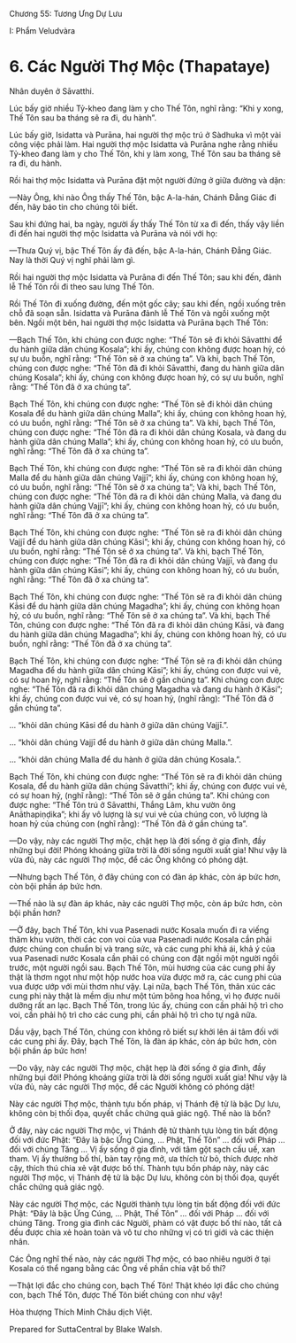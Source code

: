  

Chương 55: Tương Ưng Dự Lưu

I: Phẩm Veludvàra

# 6\. Các Người Thợ Mộc (Thapataye)

Nhân duyên ở Sāvatthi.

Lúc bấy giờ nhiều Tỷ-kheo đang làm y cho Thế Tôn, nghĩ rằng: “Khi y xong, Thế Tôn sau ba tháng sẽ ra đi, du hành”.

Lúc bấy giờ, Isidatta và Purāna, hai người thợ mộc trú ở Sàdhuka vì một vài công việc phải làm. Hai người thợ mộc Isidatta và Purāna nghe rằng nhiều Tỷ-kheo đang làm y cho Thế Tôn, khi y làm xong, Thế Tôn sau ba tháng sẽ ra đi, du hành.

Rồi hai thợ mộc Isidatta và Purāna đặt một người đứng ở giữa đường và dặn:

—Này Ông, khi nào Ông thấy Thế Tôn, bậc A-la-hán, Chánh Ðẳng Giác đi đến, hãy báo tin cho chúng tôi biết.

Sau khi đứng hai, ba ngày, người ấy thấy Thế Tôn từ xa đi đến, thấy vậy liền đi đến hai người thợ mộc Isidatta và Purāna và nói với họ:

—Thưa Quý vị, bậc Thế Tôn ấy đã đến, bậc A-la-hán, Chánh Ðẳng Giác. Nay là thời Quý vị nghĩ phải làm gì.

Rồi hai người thợ mộc Isidatta và Purāna đi đến Thế Tôn; sau khi đến, đảnh lễ Thế Tôn rồi đi theo sau lưng Thế Tôn.

Rồi Thế Tôn đi xuống đường, đến một gốc cây; sau khi đến, ngồi xuống trên chỗ đã soạn sẵn. Isidatta và Purāna đảnh lễ Thế Tôn và ngồi xuống một bên. Ngồi một bên, hai người thợ mộc Isidatta và Purāna bạch Thế Tôn:

—Bạch Thế Tôn, khi chúng con được nghe: “Thế Tôn sẽ đi khỏi Sāvatthi để du hành giữa dân chúng Kosala”; khi ấy, chúng con không được hoan hỷ, có sự ưu buồn, nghĩ rằng: “Thế Tôn sẽ ở xa chúng ta”. Và khi, bạch Thế Tôn, chúng con được nghe: “Thế Tôn đã đi khỏi Sāvatthi, đang du hành giữa dân chúng Kosala”; khi ấy, chúng con không được hoan hỷ, có sự ưu buồn, nghĩ rằng: “Thế Tôn đã ở xa chúng ta”.

Bạch Thế Tôn, khi chúng con được nghe: “Thế Tôn sẽ đi khỏi dân chúng Kosala để du hành giữa dân chúng Malla”; khi ấy, chúng con không hoan hỷ, có ưu buồn, nghĩ rằng: “Thế Tôn sẽ ở xa chúng ta”. Và khi, bạch Thế Tôn, chúng con được nghe: “Thế Tôn đã ra đi khỏi dân chúng Kosala, và đang du hành giữa dân chúng Malla”; khi ấy, chúng con không hoan hỷ, có ưu buồn, nghĩ rằng: “Thế Tôn đã ở xa chúng ta”.

Bạch Thế Tôn, khi chúng con được nghe: “Thế Tôn sẽ ra đi khỏi dân chúng Malla để du hành giữa dân chúng Vajjī”; khi ấy, chúng con không hoan hỷ, có ưu buồn, nghĩ rằng: “Thế Tôn sẽ ở xa chúng ta”; Và khi, bạch Thế Tôn, chúng con được nghe: “Thế Tôn đã ra đi khỏi dân chúng Malla, và đang du hành giữa dân chúng Vajjī”; khi ấy, chúng con không hoan hỷ, có ưu buồn, nghĩ rằng: “Thế Tôn đã ở xa chúng ta”.

Bạch Thế Tôn, khi chúng con được nghe: “Thế Tôn sẽ ra đi khỏi dân chúng Vajjī để du hành giữa dân chúng Kāsi”; khi ấy, chúng con không hoan hỷ, có ưu buồn, nghĩ rằng: “Thế Tôn sẽ ở xa chúng ta”. Và khi, bạch Thế Tôn, chúng con được nghe: “Thế Tôn đã ra đi khỏi dân chúng Vajjī, và đang du hành giữa dân chúng Kāsi”; khi ấy, chúng con không hoan hỷ, có ưu buồn, nghĩ rằng: “Thế Tôn đã ở xa chúng ta”.

Bạch Thế Tôn, khi chúng con được nghe: “Thế Tôn sẽ ra đi khỏi dân chúng Kāsi để du hành giữa dân chúng Magadha”; khi ấy, chúng con không hoan hỷ, có ưu buồn, nghĩ rằng: “Thế Tôn sẽ ở xa chúng ta”. Và khi, bạch Thế Tôn, chúng con được nghe: “Thế Tôn đã ra đi khỏi dân chúng Kāsi, và đang du hành giữa dân chúng Magadha”; khi ấy, chúng con không hoan hỷ, có ưu buồn, nghĩ rằng: “Thế Tôn đã ở xa chúng ta”.

Bạch Thế Tôn, khi chúng con được nghe: “Thế Tôn sẽ ra đi khỏi dân chúng Magadha để du hành giữa dân chúng Kāsi”; khi ấy, chúng con được vui vẻ, có sự hoan hỷ, nghĩ rằng: “Thế Tôn sẽ ở gần chúng ta”. Khi chúng con được nghe: “Thế Tôn đã ra đi khỏi dân chúng Magadha và đang du hành ở Kāsi”; khi ấy, chúng con được vui vẻ, có sự hoan hỷ, (nghĩ rằng): “Thế Tôn đã ở gần chúng ta”.

… “khỏi dân chúng Kāsi để du hành ở giữa dân chúng Vajjī.”.

… “khỏi dân chúng Vajjī để du hành ở giữa dân chúng Malla.”.

… “khỏi dân chúng Malla để du hành ở giữa dân chúng Kosala.”.

Bạch Thế Tôn, khi chúng con được nghe: “Thế Tôn sẽ ra đi khỏi dân chúng Kosala, để du hành giữa dân chúng Sāvatthi”; khi ấy, chúng con được vui vẻ, có sự hoan hỷ, (nghĩ rằng): “Thế Tôn sẽ ở gần chúng ta”. Khi chúng con được nghe: “Thế Tôn trú ở Sāvatthi, Thắng Lâm, khu vườn ông Anāthapiṇḍika”; khi ấy vô lượng là sự vui vẻ của chúng con, vô lượng là hoan hỷ của chúng con (nghĩ rằng): “Thế Tôn đã ở gần chúng ta”.

—Do vậy, này các người Thợ mộc, chật hẹp là đời sống ở gia đình, đầy những bụi đời! Phóng khoáng giữa trời là đời sống người xuất gia! Như vậy là vừa đủ, này các người Thợ mộc, để các Ông không có phóng dật.

—Nhưng bạch Thế Tôn, ở đây chúng con có đàn áp khác, còn áp bức hơn, còn bội phần áp bức hơn.

—Thế nào là sự đàn áp khác, này các người Thợ mộc, còn áp bức hơn, còn bội phần hơn?

—Ở đây, bạch Thế Tôn, khi vua Pasenadi nước Kosala muốn đi ra viếng thăm khu vườn, thời các con voi của vua Pasenadi nước Kosala cần phải được chúng con chuẩn bị và trang sức, và các cung phi khả ái, khả ý của vua Pasenadi nước Kosala cần phải có chúng con đặt ngồi một người ngồi trước, một người ngồi sau. Bạch Thế Tôn, mùi hương của các cung phi ấy thật là thơm ngọt như một hộp nước hoa vừa được mở ra, các cung phi của vua được ướp với mùi thơm như vậy. Lại nữa, bạch Thế Tôn, thân xúc các cung phi này thật là mềm dịu như một túm bông hoa hồng, vì họ được nuôi dưỡng rất an lạc. Bạch Thế Tôn, trong lúc ấy, chúng con cần phải hộ trì cho voi, cần phải hộ trì cho các cung phi, cần phải hộ trì cho tự ngã nữa.

Dầu vậy, bạch Thế Tôn, chúng con không rõ biết sự khởi lên ái tâm đối với các cung phi ấy. Ðây, bạch Thế Tôn, là đàn áp khác, còn áp bức hơn, còn bội phần áp bức hơn!

—Do vậy, này các người Thợ mộc, chật hẹp là đời sống ở gia đình, đầy những bụi đời! Phóng khoáng giữa trời là đời sống người xuất gia! Như vậy là vừa đủ, này các người Thợ mộc, để các Người không có phóng dật!

Này các người Thợ mộc, thành tựu bốn pháp, vị Thánh đệ tử là bậc Dự lưu, không còn bị thối đọa, quyết chắc chứng quả giác ngộ. Thế nào là bốn?

Ở đây, này các người Thợ mộc, vị Thánh đệ tử thành tựu lòng tin bất động đối với đức Phật: “Ðây là bậc Ứng Cúng, … Phật, Thế Tôn” … đối với Pháp … đối với chúng Tăng … Vị ấy sống ở gia đình, với tâm gột sạch cấu uế, xan tham. Vị ấy thường bố thí, bàn tay rộng mở, ưa thích từ bỏ, thích được nhờ cậy, thích thú chia xẻ vật được bố thí. Thành tựu bốn pháp này, này các người Thợ mộc, vị Thánh đệ tử là bậc Dự lưu, không còn bị thối đọa, quyết chắc chứng quả giác ngộ.

Này các người Thợ mộc, các Người thành tựu lòng tin bất động đối với đức Phật: “Ðây là bậc Ứng Cúng, … Phật, Thế Tôn” … đối với Pháp … đối với chúng Tăng. Trong gia đình các Người, phàm có vật được bố thí nào, tất cả đều được chia xẻ hoàn toàn và vô tư cho những vị có trì giới và các thiện nhân.

Các Ông nghĩ thế nào, này các người Thợ mộc, có bao nhiêu người ở tại Kosala có thể ngang bằng các Ông về phần chia vật bố thí?

—Thật lợi đắc cho chúng con, bạch Thế Tôn! Thật khéo lợi đắc cho chúng con, bạch Thế Tôn, được Thế Tôn biết chúng con như vậy!

Hòa thượng Thích Minh Châu dịch Việt.

Prepared for SuttaCentral by Blake Walsh.